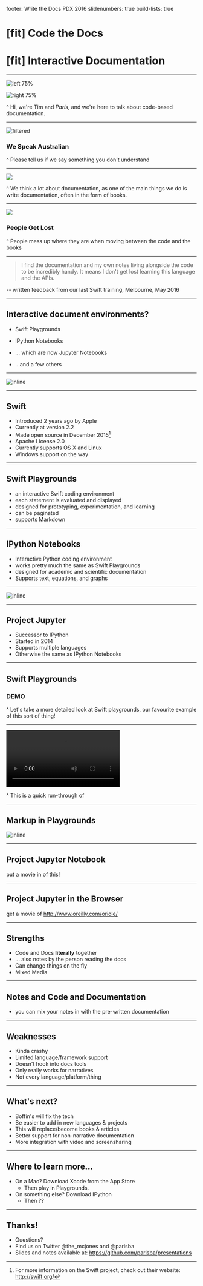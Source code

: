 footer: Write the Docs PDX 2016
slidenumbers: true
build-lists: true

# [fit] Code the Docs

# [fit] Interactive Documentation

---

![left 75%](images/Tim.jpg) 

![right 75%](images/Paris.jpg) 


^ Hi, we're Tim and _Paris_, and we're here to talk about code-based documentation.

---

![filtered](images/edna.jpg)
### We Speak Australian
^ Please tell us if we say something you don't understand

---

![](images/learningswift.jpg)

^ We think a lot about documentation, as one of the main things we do is write documentation, often in the form of books.

---

![](images/lost.jpg)

### People Get Lost

^ People mess up where they are when moving between the code and the books

---

> I find the documentation and my own notes living alongside the code to be incredibly handy. It means I don't get lost learning this language and the APIs.

-- written feedback from our last Swift training, Melbourne, May 2016

---

## Interactive document environments?

- Swift Playgrounds

- IPython Notebooks

- ... which are now Jupyter Notebooks

- ...and a few others

---

![inline](images/swift.png)

---
## Swift 

- Introduced 2 years ago by Apple
- Currently at version 2.2
- Made open source in December 2015[^1]
- Apache License 2.0
- Currently supports OS X and Linux
- Windows support on the way

[^1]: For more information on the Swift project, check out their website: http://swift.org/

---

## Swift Playgrounds

- an interactive Swift coding environment
- each statement is evaluated and displayed
- designed for prototyping, experimentation, and learning
- can be paginated
- supports Markdown  

---

## IPython Notebooks

- Interactive Python coding environment
- works pretty much the same as Swift Playgrounds
- designed for academic and scientific documentation
- Supports text, equations, and graphs

---

![inline](images/jupyter.png)

---

## Project Jupyter

- Successor to IPython
- Started in 2014
- Supports multiple languages
- Otherwise the same as IPython Notebooks

---

## Swift Playgrounds

### DEMO
^ Let's take a more detailed look at Swift playgrounds, our favourite example of this sort of thing!

---

![](videos/playground_intro.mov)

^ This is a quick run-through of 

---

## Markup in Playgrounds

![inline](images/markdown_playground.png)

---

## Project Jupyter Notebook

put a movie in of this!

---

## Project Jupyter in the Browser

get a movie of http://www.oreilly.com/oriole/

---

## Strengths

- Code and Docs __literally__ together
- ... also notes by the person reading the docs	
- Can change things on the fly
- Mixed Media

---

## Notes and Code and Documentation

- you can mix your notes in with the pre-written documentation


---

## Weaknesses 

- Kinda crashy
- Limited language/framework support
- Doesn't hook into docs tools
- Only really works for narratives
- Not every language/platform/thing

---

## What's next?

- Boffin's will fix the tech
- Be easier to add in new languages & projects
- This will replace/become books & articles
- Better support for non-narrative documentation
- More integration with video and screensharing

---

## Where to learn more...

- On a Mac? Download Xcode from the App Store
    - Then play in Playgrounds.
- On something else? Download IPython
	- Then ??

---

## Thanks!

- Questions?
- Find us on Twitter @the_mcjones and @parisba
- Slides and notes available at:
https://github.com/parisba/presentations





